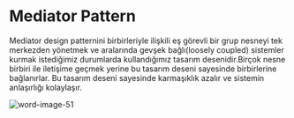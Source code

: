 # Mediator Pattern
Mediator design patternini birbirleriyle ilişkili eş görevli bir grup nesneyi tek merkezden yönetmek ve aralarında gevşek bağlı(loosely coupled) sistemler kurmak istediğimiz durumlarda kullandığımız tasarım desenidir.Birçok nesne birbiri ile iletişime geçmek yerine bu tasarım deseni sayesinde birbirlerine bağlanırlar. Bu tasarım deseni sayesinde karmaşıklık azalır ve sistemin anlaşırlığı kolaylaşır.




![word-image-51](https://user-images.githubusercontent.com/90327328/139720937-aeb44742-7d7e-4e42-865c-b997b18936bf.png)
